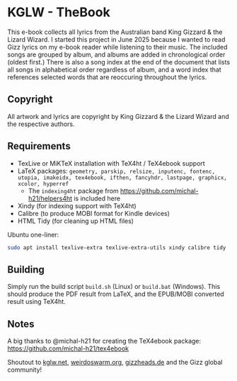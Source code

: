 # KGLW - TheBook

This e-book collects all lyrics from the Australian band King Gizzard & the Lizard Wizard.
I started this project in June 2025 because I wanted to read Gizz lyrics on my e-book reader while listening to their music.
The included songs are grouped by album, and albums are added in chronological order (oldest first.)
There is also a song index at the end of the document that lists all songs in alphabetical order regardless of album,
and a word index that references selected words that are reoccuring throughout the lyrics.

## Copyright

All artwork and lyrics are copyright by King Gizzard & the Lizard Wizard and the respective authors.

## Requirements

* TexLive or MiKTeX installation with TeX4ht / TeX4ebook support
* LaTeX packages: `geometry, parskip, relsize, inputenc, fontenc, utopia, imakeidx, tex4ebook, ifthen, fancyhdr, lastpage, graphicx, xcolor, hyperref`
  * The `indexing4ht` package from https://github.com/michal-h21/helpers4ht is included here
* Xindy (for indexing support with TeX4ht)
* Calibre (to produce MOBI format for Kindle devices)
* HTML Tidy (for cleaning up HTML files)

Ubuntu one-liner:

```sh
sudo apt install texlive-extra texlive-extra-utils xindy calibre tidy
```

## Building

Simply run the build script `build.sh` (Linux) or `build.bat` (Windows).
This should produce the PDF result from LaTeX, and the EPUB/MOBI converted result using TeX4ht.

## Notes

A big thanks to @michal-h21 for creating the TeX4ebook package: https://github.com/michal-h21/tex4ebook

Shoutout to [kglw.net](https://kglw.net), [weirdoswarm.org](https://weirdoswarm.org), [gizzheads.de](https://gizzheads.de) and the Gizz global community!
